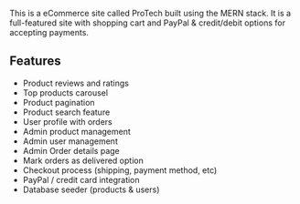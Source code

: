 This is a eCommerce site called ProTech built using the MERN stack. It is a full-featured site with shopping cart and PayPal & credit/debit options for accepting payments.

## Features

- Product reviews and ratings
- Top products carousel
- Product pagination
- Product search feature
- User profile with orders
- Admin product management
- Admin user management
- Admin Order details page
- Mark orders as delivered option
- Checkout process (shipping, payment method, etc)
- PayPal / credit card integration
- Database seeder (products & users)

